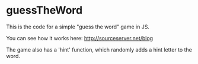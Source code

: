 # guessTheWord

This is the code for a simple "guess the word" game in JS.

You can see how it works here: http://sourceserver.net/blog

The game also has a 'hint' function, which randomly adds a hint letter to the word.
